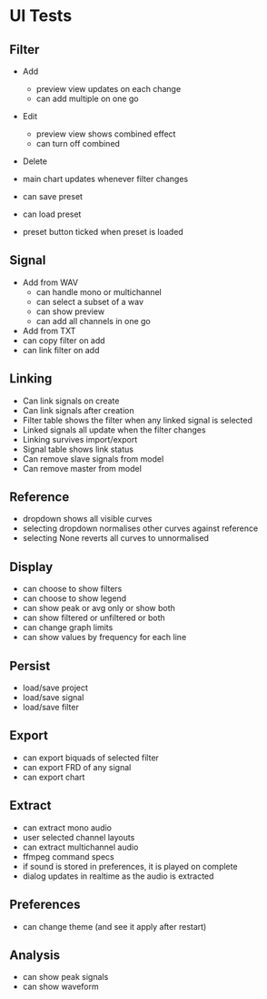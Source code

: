 # UI Tests

## Filter

* Add 
  * preview view updates on each change
  * can add multiple on one go 
* Edit
  * preview view shows combined effect
  * can turn off combined
* Delete
 
* main chart updates whenever filter changes

* can save preset
* can load preset
* preset button ticked when preset is loaded

## Signal

* Add from WAV
  * can handle mono or multichannel
  * can select a subset of a wav
  * can show preview
  * can add all channels in one go
* Add from TXT
* can copy filter on add
* can link filter on add

## Linking

* Can link signals on create
* Can link signals after creation
* Filter table shows the filter when any linked signal is selected
* Linked signals all update when the filter changes
* Linking survives import/export 
* Signal table shows link status
* Can remove slave signals from model
* Can remove master from model
 
## Reference

* dropdown shows all visible curves
* selecting dropdown normalises other curves against reference
* selecting None reverts all curves to unnormalised 

## Display

* can choose to show filters
* can choose to show legend
* can show peak or avg only or show both
* can show filtered or unfiltered or both
* can change graph limits
* can show values by frequency for each line

## Persist

* load/save project
* load/save signal
* load/save filter

## Export

* can export biquads of selected filter
* can export FRD of any signal
* can export chart

## Extract

* can extract mono audio
* user selected channel layouts
* can extract multichannel audio
* ffmpeg command specs
* if sound is stored in preferences, it is played on complete
* dialog updates in realtime as the audio is extracted

## Preferences

* can change theme (and see it apply after restart)

## Analysis

* can show peak signals
* can show waveform
